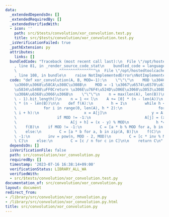 ```yaml
---
data:
  _extendedDependsOn: []
  _extendedRequiredBy: []
  _extendedVerifiedWith:
  - icon: ''
    path: src/$tests/convolution/xor_convolution.test.py
    title: src/$tests/convolution/xor_convolution.test.py
  _isVerificationFailed: true
  _pathExtension: py
  attributes:
    links: []
  bundledCode: "Traceback (most recent call last):\n  File \"/opt/hostedtoolcache/Python/3.11.4/x64/lib/python3.11/site-packages/onlinejudge_verify/documentation/build.py\"\
    , line 81, in _render_source_code_stat\n    bundled_code = language.bundle(\n\
    \                   ^^^^^^^^^^^^^^^^\n  File \"/opt/hostedtoolcache/Python/3.11.4/x64/lib/python3.11/site-packages/onlinejudge_verify/languages/python.py\"\
    , line 108, in bundle\n    raise NotImplementedError\nNotImplementedError\n"
  code: "def xor_convolution(A, B, MOD=-1):\n    \"\"\"\n    MOD \u304C\u5076\u6570\
    \u3060\u3068\u58CA\u308C\u308B\n    MOD = -1 \u3067\u6574\u6570\u6307\u5B9A\u306E\
    \u5834\u5408\uFF0Creturn \u306E\u76F4\u524D\u306E\u3068\u3053\u308D\u3092\u5207\
    \u308A\u6368\u3066\u306B\n    \"\"\"\n    n = max(len(A), len(B))\n    l = (n\
    \ - 1).bit_length()\n    n = 1 << l\n    A += [0] * (n - len(A))\n    B += [0]\
    \ * (n - len(B))\n\n    def f(A):\n        h = 1\n        while h < len(A):\n\
    \            for i in range(0, len(A), h * 2):\n                for j in range(i,\
    \ i + h):\n                    x = A[j]\n                    y = A[j + h]\n  \
    \                  if MOD != -1:\n                        A[j] = (x + y) % MOD\n\
    \                        A[j + h] = (x - y) % MOD\n            h *= 2\n\n    f(A)\n\
    \    f(B)\n    if MOD != -1:\n        C = [a * b % MOD for a, b in zip(A, B)]\n\
    \    else:\n        C = [a * b for a, b in zip(A, B)]\n    f(C)\n    if MOD !=\
    \ -1:\n        inv = pow(n, MOD - 2, MOD)\n        C = [c * inv % MOD for c in\
    \ C]\n    else:\n        C = [c / n for c in C]\n\n    return C\n"
  dependsOn: []
  isVerificationFile: false
  path: src/convolution/xor_convolution.py
  requiredBy: []
  timestamp: '2023-07-16 16:38:14+09:00'
  verificationStatus: LIBRARY_ALL_WA
  verifiedWith:
  - src/$tests/convolution/xor_convolution.test.py
documentation_of: src/convolution/xor_convolution.py
layout: document
redirect_from:
- /library/src/convolution/xor_convolution.py
- /library/src/convolution/xor_convolution.py.html
title: src/convolution/xor_convolution.py
---
```

